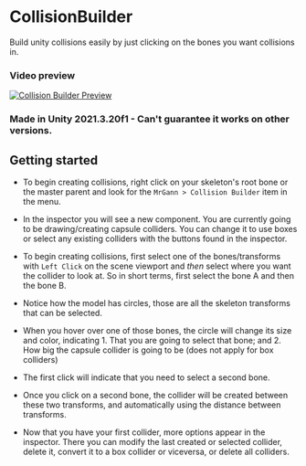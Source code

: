 # CollisionBuilder
Build unity collisions easily by just clicking on the bones you want collisions in.

### Video preview

[![Collision Builder Preview](https://img.youtube.com/vi/5-ruj6EmvuQ/0.jpg)](https://www.youtube.com/watch?v=5-ruj6EmvuQ)

### Made in Unity 2021.3.20f1 - Can't guarantee it works on other versions.


## Getting started
* To begin creating collisions, right click on your skeleton's root bone or the master parent and look for the `MrGann > Collision Builder` item in the menu.

* In the inspector you will see a new component. You are currently going to be drawing/creating capsule colliders. You can change it to use boxes or select any existing colliders with the buttons found in the inspector.

* To begin creating collisions, first select one of the bones/transforms with `Left Click` on the scene viewport and *then* select where you want the collider to look at. So in short terms, first select the bone A and then the bone B.

* Notice how the model has circles, those are all the skeleton transforms that can be selected.

* When you hover over one of those bones, the circle will change its size and color, indicating 1. That you are going to select that bone; and 2. How big the capsule collider is going to be (does not apply for box colliders)

* The first click will indicate that you need to select a second bone.

* Once you click on a second bone, the collider will be created between these two transforms, and automatically using the distance between transforms.

* Now that you have your first collider, more options appear in the inspector.
  There you can modify the last created or selected collider, delete it, convert it to a box collider or viceversa, or delete all colliders.

